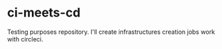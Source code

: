 # ci-meets-cd
Testing purposes repository. I'll create infrastructures creation jobs work with circleci.
